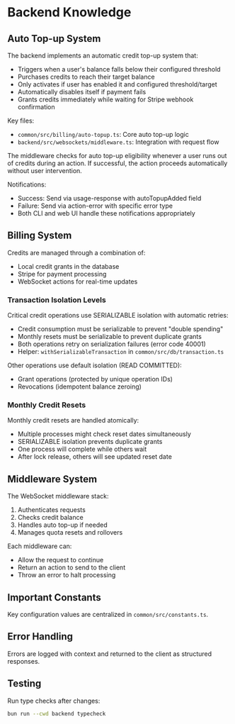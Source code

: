 # Backend Knowledge

## Auto Top-up System

The backend implements an automatic credit top-up system that:

- Triggers when a user's balance falls below their configured threshold
- Purchases credits to reach their target balance
- Only activates if user has enabled it and configured threshold/target
- Automatically disables itself if payment fails
- Grants credits immediately while waiting for Stripe webhook confirmation

Key files:

- `common/src/billing/auto-topup.ts`: Core auto top-up logic
- `backend/src/websockets/middleware.ts`: Integration with request flow

The middleware checks for auto top-up eligibility whenever a user runs out of credits during an action. If successful, the action proceeds automatically without user intervention.

Notifications:

- Success: Send via usage-response with autoTopupAdded field
- Failure: Send via action-error with specific error type
- Both CLI and web UI handle these notifications appropriately

## Billing System

Credits are managed through a combination of:

- Local credit grants in the database
- Stripe for payment processing
- WebSocket actions for real-time updates

### Transaction Isolation Levels

Critical credit operations use SERIALIZABLE isolation with automatic retries:

- Credit consumption must be serializable to prevent "double spending"
- Monthly resets must be serializable to prevent duplicate grants
- Both operations retry on serialization failures (error code 40001)
- Helper: `withSerializableTransaction` in `common/src/db/transaction.ts`

Other operations use default isolation (READ COMMITTED):

- Grant operations (protected by unique operation IDs)
- Revocations (idempotent balance zeroing)

### Monthly Credit Resets

Monthly credit resets are handled atomically:

- Multiple processes might check reset dates simultaneously
- SERIALIZABLE isolation prevents duplicate grants
- One process will complete while others wait
- After lock release, others will see updated reset date

## Middleware System

The WebSocket middleware stack:

1. Authenticates requests
2. Checks credit balance
3. Handles auto top-up if needed
4. Manages quota resets and rollovers

Each middleware can:

- Allow the request to continue
- Return an action to send to the client
- Throw an error to halt processing

## Important Constants

Key configuration values are centralized in `common/src/constants.ts`.

## Error Handling

Errors are logged with context and returned to the client as structured responses.

## Testing

Run type checks after changes:

```bash
bun run --cwd backend typecheck
```

